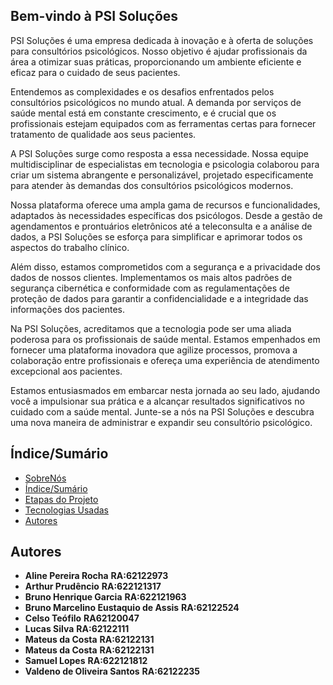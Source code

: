 ## Bem-vindo à PSI Soluções

PSI Soluções é uma empresa dedicada à inovação e à oferta de soluções para consultórios psicológicos. Nosso objetivo é ajudar profissionais da área a otimizar suas práticas, proporcionando um ambiente eficiente e eficaz para o cuidado de seus pacientes.

Entendemos as complexidades e os desafios enfrentados pelos consultórios psicológicos no mundo atual. A demanda por serviços de saúde mental está em constante crescimento, e é crucial que os profissionais estejam equipados com as ferramentas certas para fornecer tratamento de qualidade aos seus pacientes.

A PSI Soluções surge como resposta a essa necessidade. Nossa equipe multidisciplinar de especialistas em tecnologia e  psicologia colaborou para criar um sistema abrangente e personalizável, projetado especificamente para atender às demandas dos consultórios psicológicos modernos.

Nossa plataforma oferece uma ampla gama de recursos e funcionalidades, adaptados às necessidades específicas dos psicólogos. Desde a gestão de agendamentos e prontuários eletrônicos até a teleconsulta e a análise de dados, a PSI Soluções se esforça para simplificar e aprimorar todos os aspectos do trabalho clínico.

Além disso, estamos comprometidos com a segurança e a privacidade dos dados de nossos clientes. Implementamos os mais altos padrões de segurança cibernética e conformidade com as regulamentações de proteção de dados para garantir a confidencialidade e a integridade das informações dos pacientes.

Na PSI Soluções, acreditamos que a tecnologia pode ser uma aliada poderosa para os profissionais de saúde mental. Estamos empenhados em fornecer uma plataforma inovadora que agilize processos, promova a colaboração entre profissionais e ofereça uma experiência de atendimento excepcional aos pacientes.

Estamos entusiasmados em embarcar nesta jornada ao seu lado, ajudando você a impulsionar sua prática e a alcançar resultados 
significativos no cuidado com a saúde mental. Junte-se a nós na PSI Soluções e descubra uma nova maneira de administrar e expandir seu consultório psicológico.

## Índice/Sumário

* [SobreNós](#Sobre-Nós) 
* [Índice/Sumário](#Índice-/-Sumário)
* [Etapas do Projeto](#Etapas-do-Projeto)
* [Tecnologias Usadas](#Tecnologias-Usadas)
* [Autores](#Autores)

## Autores

 - **Aline Pereira Rocha** **RA:62122973**
 - **Arthur Prudêncio** **RA:622121317**
 - **Bruno Henrique Garcia** **RA:622121963**
 - **Bruno Marcelino Eustaquio de Assis** **RA:62122524**
 - **Celso Teófilo** **RA62120047**
 - **Lucas Silva** **RA:62122111**
 - **Mateus da Costa** **RA:62122131**
 - **Mateus da Costa** **RA:62122131**
 - **Samuel Lopes** **RA:622121812**
 - **Valdeno de Oliveira Santos** **RA:62122235**
